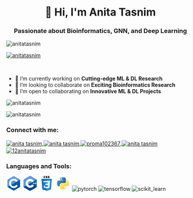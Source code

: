 <h1 align="center">👋 Hi, I'm Anita Tasnim</h1>
<h3 align="center">Passionate about Bioinformatics, GNN, and Deep Learning</h3>

<p align="left"> 
  <img src="https://komarev.com/ghpvc/?username=anitatasnim&label=Profile%20views&color=0e75b6&style=flat" alt="anitatasnim" /> 
</p>

<p align="left"> 
  <a href="https://github.com/ryo-ma/github-profile-trophy"><img src="https://github-profile-trophy.vercel.app/?username=anitatasnim" alt="anitatasnim" /></a> 
</p>

<p align="left"> 
  <a href="https://twitter.com/" target="blank"><img src="https://img.shields.io/twitter/follow/?logo=twitter&style=for-the-badge" alt="" /></a> 
</p>

- 🔭 I’m currently working on **Cutting-edge ML & DL Research**
- 👯 I’m looking to collaborate on **Exciting Bioinformatics Research**
- 🤝 I’m open to collaborating on **Innovative ML & DL Projects**

<!-- Github Stats -->
<p align="left">
  <img src="https://github-readme-stats.vercel.app/api?username=anitatasnim&show_icons=true&locale=en" alt="anitatasnim" />
</p>

<!-- Most Used Languages -->
<p align="left">
  <img src="https://github-readme-stats.vercel.app/api/top-langs/?username=anitatasnim" alt="anitatasnim" />
</p>

<h3 align="left">Connect with me:</h3>
<p align="left">
  <a href="https://www.linkedin.com/in/anita-tasnim" target="blank">
    <img align="center" src="https://raw.githubusercontent.com/rahuldkjain/github-profile-readme-generator/master/src/images/icons/Social/linkedin-alt.svg" alt="anita tasnim" height="30" width="40" />
  </a>
  <a href="https://www.kaggle.com/anitatasnim" target="blank">
    <img align="center" src="https://raw.githubusercontent.com/rahuldkjain/github-profile-readme-generator/master/src/images/icons/Social/kaggle.svg" alt="anita tasnim" height="30" width="40" />
  </a>
  <a href="https://www.facebook.com/proma102367" target="blank">
    <img align="center" src="https://raw.githubusercontent.com/rahuldkjain/github-profile-readme-generator/master/src/images/icons/Social/facebook.svg" alt="proma102367" height="30" width="40" />
  </a>
  <a href="https://www.youtube.com/c/anita-tasnim" target="blank">
    <img align="center" src="https://raw.githubusercontent.com/rahuldkjain/github-profile-readme-generator/master/src/images/icons/Social/youtube.svg" alt="anita tasnim" height="30" width="40" />
  </a>
  <a href="https://codeforces.com/profile/12anitatasnim" target="blank">
    <img align="center" src="https://raw.githubusercontent.com/rahuldkjain/github-profile-readme-generator/master/src/images/icons/Social/codeforces.svg" alt="12anitatasnim" height="30" width="40" />
  </a>
</p>

<h3 align="left">Languages and Tools:</h3>
<p align="left"> 
  <img src="https://raw.githubusercontent.com/devicons/devicon/master/icons/c/c-original.svg" alt="c" width="40" height="40"/>
  <img src="https://raw.githubusercontent.com/devicons/devicon/master/icons/cplusplus/cplusplus-original.svg" alt="cplusplus" width="40" height="40"/>
  <img src="https://raw.githubusercontent.com/devicons/devicon/master/icons/css3/css3-original-wordmark.svg" alt="css3" width="40" height="40"/>
  <!-- Highlight AI/ML tools and models -->
  <img src="https://raw.githubusercontent.com/devicons/devicon/master/icons/python/python-original.svg" alt="python" width="40" height="40"/>
  <img src="https://www.vectorlogo.zone/logos/pytorch/pytorch-icon.svg" alt="pytorch" width="40" height="40"/>
  <img src="https://www.vectorlogo.zone/logos/tensorflow/tensorflow-icon.svg" alt="tensorflow" width="40" height="40"/>
  <img src="https://upload.wikimedia.org/wikipedia/commons/0/05/Scikit_learn_logo_small.svg" alt="scikit_learn" width="40" height="40"/>
  <!-- Add more AI/ML tools and models here -->
</p>
